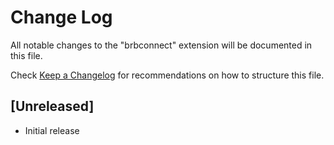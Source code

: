 # Change Log

All notable changes to the "brbconnect" extension will be documented in this file.

Check [Keep a Changelog](http://keepachangelog.com/) for recommendations on how to structure this file.

## [Unreleased]

- Initial release